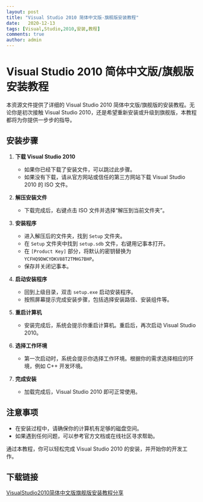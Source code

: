```yaml
---
layout: post
title: "Visual Studio 2010 简体中文版-旗舰版安装教程"
date:   2020-12-13
tags: [Visual,Studio,2010,安装,教程]
comments: true
author: admin
---
```

# Visual Studio 2010 简体中文版/旗舰版安装教程

本资源文件提供了详细的 Visual Studio 2010 简体中文版/旗舰版的安装教程。无论你是初次接触 Visual Studio 2010，还是希望重新安装或升级到旗舰版，本教程都将为你提供一步步的指导。

## 安装步骤

1. **下载 Visual Studio 2010**
   - 如果你已经下载了安装文件，可以跳过此步骤。
   - 如果没有下载，请从官方网站或信任的第三方网站下载 Visual Studio 2010 的 ISO 文件。

2. **解压安装文件**
   - 下载完成后，右键点击 ISO 文件并选择“解压到当前文件夹”。

3. **安装程序**
   - 进入解压后的文件夹，找到 `Setup` 文件夹。
   - 在 `Setup` 文件夹中找到 `setup.sdb` 文件，右键用记事本打开。
   - 在 `[Product Key]` 部分，将默认的密钥替换为 `YCFHQ9DWCYDKV88T2TMHG7BHP`。
   - 保存并关闭记事本。

4. **启动安装程序**
   - 回到上级目录，双击 `setup.exe` 启动安装程序。
   - 按照屏幕提示完成安装步骤，包括选择安装路径、安装组件等。

5. **重启计算机**
   - 安装完成后，系统会提示你重启计算机。重启后，再次启动 Visual Studio 2010。

6. **选择工作环境**
   - 第一次启动时，系统会提示你选择工作环境。根据你的需求选择相应的环境，例如 C++ 开发环境。

7. **完成安装**
   - 加载完成后，Visual Studio 2010 即可正常使用。

## 注意事项

- 在安装过程中，请确保你的计算机有足够的磁盘空间。
- 如果遇到任何问题，可以参考官方文档或在线社区寻求帮助。

通过本教程，你可以轻松完成 Visual Studio 2010 的安装，并开始你的开发工作。

## 下载链接

[VisualStudio2010简体中文版旗舰版安装教程分享](https://pan.quark.cn/s/afbb63656051)